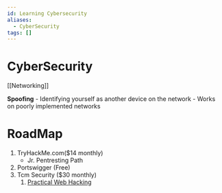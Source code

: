 ```yaml
---
id: Learning Cybersecurity
aliases:
  - CyberSecurity
tags: []
---
```

# CyberSecurity

[[Networking]]

**Spoofing** - Identifying yourself as another device on the network
    - Works on poorly implemented networks
# RoadMap
1. TryHackMe.com($14 monthly)
	- Jr. Pentresting Path
2. Portswigger (Free)
3. Tcm Security ($30 monthly)
	1. [Practical Web Hacking](https://academy.tcm-sec.com/p/practical-web-hacking)